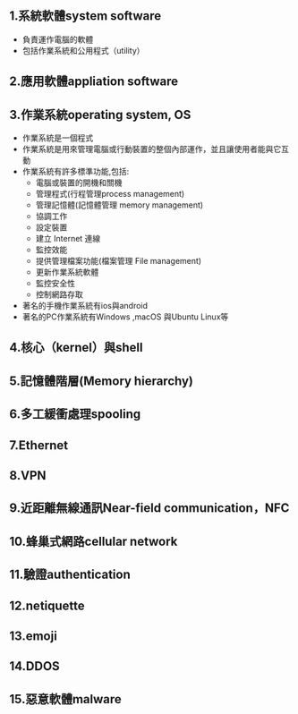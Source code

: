 ##

## 1.系統軟體system software
- 負責運作電腦的軟體
- 包括作業系統和公用程式（utility）



## 2.應用軟體appliation software

## 3.作業系統operating system, OS
- 作業系統是一個程式
- 作業系統是用來管理電腦或行動裝置的整個內部運作，並且讓使用者能與它互動
- 作業系統有許多標準功能,包括:
  - 電腦或裝置的開機和關機
  - 管理程式(行程管理process management)
  - 管理記憶體(記憶體管理 memory management)
  - 協調工作
  - 設定裝置
  - 建立 Internet 連線
  - 監控效能
  - 提供管理檔案功能(檔案管理 File management)
  - 更新作業系統軟體
  - 監控安全性
  - 控制網路存取
- 著名的手機作業系統有ios與android
- 著名的PC作業系統有Windows ,macOS 與Ubuntu Linux等



## 4.核心（kernel）與shell
## 5.記憶體階層(Memory hierarchy)
## 6.多工緩衝處理spooling
## 7.Ethernet
## 8.VPN
## 9.近距離無線通訊Near-field communication，NFC
## 10.蜂巢式網路cellular network
## 11.驗證authentication
## 12.netiquette
## 13.emoji
## 14.DDOS
## 15.惡意軟體malware
